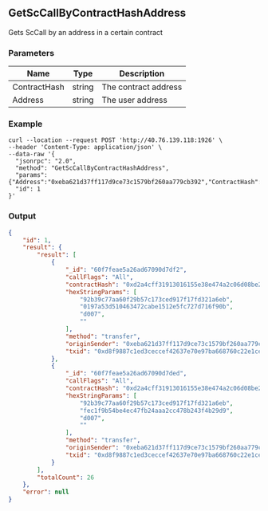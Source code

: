 ## GetScCallByContractHashAddress

Gets ScCall by an address in a certain contract

### Parameters

| Name         | Type   | Description       |
| ---------------- | -------------- | ------- |
| ContractHash    | string | The contract address |
| Address    | string | The user address |

### Example
```shell
curl --location --request POST 'http://40.76.139.118:1926' \
--header 'Content-Type: application/json' \
--data-raw '{  
  "jsonrpc": "2.0",
  "method": "GetScCallByContractHashAddress",
  "params": {"Address":"0xeba621d37ff117d9ce73c1579bf260aa779cb392","ContractHash":"0xd2a4cff31913016155e38e474a2c06d08be276cf","Limit":2},
  "id": 1
}'
```

### Output

```json
{
    "id": 1,
    "result": {
        "result": [
            {
                "_id": "60f7feae5a26ad67090d7df2",
                "callFlags": "All",
                "contractHash": "0xd2a4cff31913016155e38e474a2c06d08be276cf",
                "hexStringParams": [
                    "92b39c77aa60f29b57c173ced917f17fd321a6eb",
                    "0197a53d510463472cabe1512e5fc727d716f90b",
                    "d007",
                    ""
                ],
                "method": "transfer",
                "originSender": "0xeba621d37ff117d9ce73c1579bf260aa779cb392",
                "txid": "0xd8f9887c1ed3ceccef42637e70e97ba668760c22e1ceabe5b510ccf70a328c68"
            },
            {
                "_id": "60f7feae5a26ad67090d7ded",
                "callFlags": "All",
                "contractHash": "0xd2a4cff31913016155e38e474a2c06d08be276cf",
                "hexStringParams": [
                    "92b39c77aa60f29b57c173ced917f17fd321a6eb",
                    "fec1f9b54be4ec47fb24aaa2cc478b243f4b29d9",
                    "d007",
                    ""
                ],
                "method": "transfer",
                "originSender": "0xeba621d37ff117d9ce73c1579bf260aa779cb392",
                "txid": "0xd8f9887c1ed3ceccef42637e70e97ba668760c22e1ceabe5b510ccf70a328c68"
            }
        ],
        "totalCount": 26
    },
    "error": null
}
```



